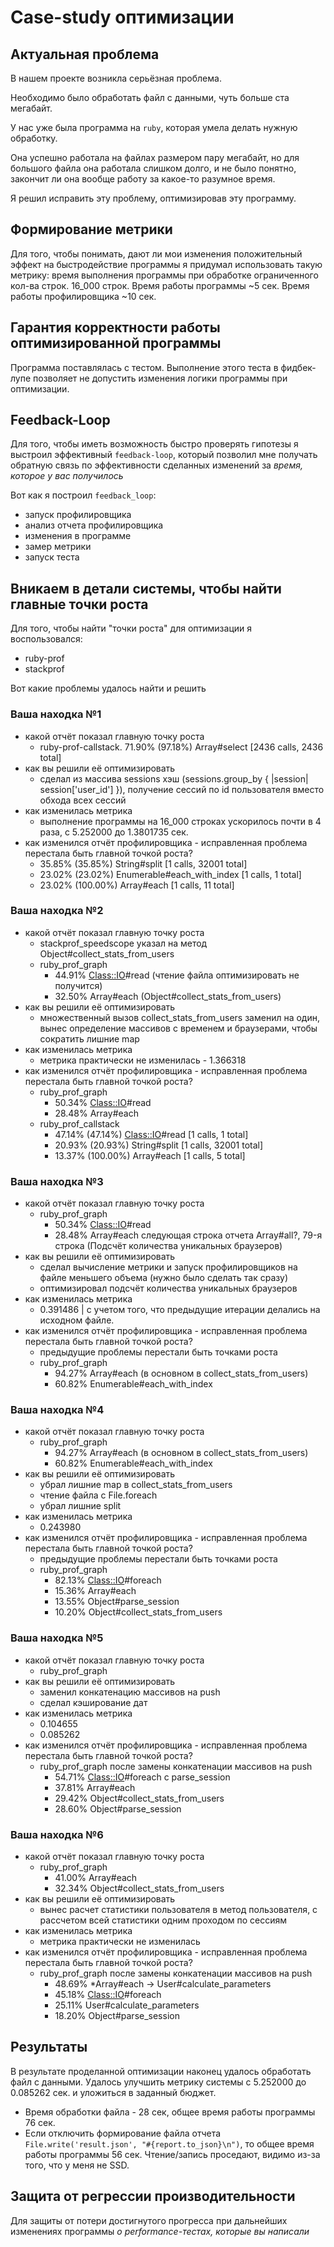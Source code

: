# Case-study оптимизации

## Актуальная проблема
В нашем проекте возникла серьёзная проблема.

Необходимо было обработать файл с данными, чуть больше ста мегабайт.

У нас уже была программа на `ruby`, которая умела делать нужную обработку.

Она успешно работала на файлах размером пару мегабайт, но для большого файла она работала слишком долго, и не было понятно, закончит ли она вообще работу за какое-то разумное время.

Я решил исправить эту проблему, оптимизировав эту программу.

## Формирование метрики
Для того, чтобы понимать, дают ли мои изменения положительный эффект на быстродействие программы я придумал использовать такую метрику: время выполнения программы при обработке ограниченного кол-ва строк.
16_000 строк. Время работы программы ~5 сек. Время работы профилировщика ~10 сек.

## Гарантия корректности работы оптимизированной программы
Программа поставлялась с тестом. Выполнение этого теста в фидбек-лупе позволяет не допустить изменения логики программы при оптимизации.

## Feedback-Loop
Для того, чтобы иметь возможность быстро проверять гипотезы я выстроил эффективный `feedback-loop`, который позволил мне получать обратную связь по эффективности сделанных изменений за *время, которое у вас получилось*

Вот как я построил `feedback_loop`:
- запуск профилировщика
- анализ отчета профилировщика
- изменения в программе
- замер метрики
- запуск теста

## Вникаем в детали системы, чтобы найти главные точки роста
Для того, чтобы найти "точки роста" для оптимизации я воспользовался:
- ruby-prof
- stackprof

Вот какие проблемы удалось найти и решить

### Ваша находка №1
- какой отчёт показал главную точку роста
  * ruby-prof-callstack. 71.90% (97.18%) Array#select [2436 calls, 2436 total]
- как вы решили её оптимизировать
  * сделал из массива sessions хэш (sessions.group_by { |session| session['user_id'] }), получение сессий по id пользователя вместо обхода всех сессий
- как изменилась метрика
  * выполнение программы на 16_000 строках ускорилось почти в 4 раза, с 5.252000 до 1.3801735 сек.
- как изменился отчёт профилировщика - исправленная проблема перестала быть главной точкой роста?
  * 35.85% (35.85%) String#split [1 calls, 32001 total]
  * 23.02% (23.02%) Enumerable#each_with_index [1 calls, 1 total]
  * 23.02% (100.00%) Array#each [1 calls, 11 total]

### Ваша находка №2
- какой отчёт показал главную точку роста
  * stackprof_speedscope указал на метод Object#collect_stats_from_users
  * ruby_prof_graph
    * 44.91% <Class::IO>#read (чтение файла оптимизировать не получится)
    * 32.50% Array#each (Object#collect_stats_from_users) 
- как вы решили её оптимизировать
  * множественный вызов collect_stats_from_users заменил на один, вынес определение массивов с временем и браузерами, чтобы сократить лишние map
- как изменилась метрика
  * метрика практически не изменилась - 1.366318
- как изменился отчёт профилировщика - исправленная проблема перестала быть главной точкой роста?
  * ruby_prof_graph
    * 50.34% <Class::IO>#read
    * 28.48% Array#each
  * ruby_prof_callstack
    * 47.14% (47.14%) <Class::IO>#read [1 calls, 1 total]
    * 20.93% (20.93%) String#split [1 calls, 32001 total]
    * 13.37% (100.00%) Array#each [1 calls, 5 total]
                
### Ваша находка №3
- какой отчёт показал главную точку роста
  * ruby_prof_graph
    * 50.34% <Class::IO>#read
    * 28.48% Array#each
  следующая строка отчета Array#all?, 79-я строка (Подсчёт количества уникальных браузеров)
- как вы решили её оптимизировать
  * сделал вычисление метрики и запуск профилировщиков на файле меньшего объема (нужно было сделать так сразу)
  * оптимизировал подсчёт количества уникальных браузеров
- как изменилась метрика
  * 0.391486 | с учетом того, что предыдущие итерации делались на исходном файле.
- как изменился отчёт профилировщика - исправленная проблема перестала быть главной точкой роста?
  * предыдущие проблемы перестали быть точками роста
  * ruby_prof_graph
    * 94.27% Array#each (в основном в collect_stats_from_users)
    * 60.82% Enumerable#each_with_index

### Ваша находка №4
- какой отчёт показал главную точку роста
  * ruby_prof_graph
    * 94.27% Array#each (в основном в collect_stats_from_users)
    * 60.82% Enumerable#each_with_index
- как вы решили её оптимизировать
  * убрал лишние map в collect_stats_from_users
  * чтение файла с File.foreach
  * убрал лишние split
- как изменилась метрика
  * 0.243980
- как изменился отчёт профилировщика - исправленная проблема перестала быть главной точкой роста?
  * предыдущие проблемы перестали быть точками роста
  * ruby_prof_graph
    * 82.13% <Class::IO>#foreach
    * 15.36% Array#each
    * 13.55% Object#parse_session
    * 10.20% Object#collect_stats_from_users

### Ваша находка №5
- какой отчёт показал главную точку роста
  * ruby_prof_graph
- как вы решили её оптимизировать
  * заменил конкатенацию массивов на push
  * сделал кэширование дат
- как изменилась метрика
  * 0.104655 
  * 0.085262
- как изменился отчёт профилировщика - исправленная проблема перестала быть главной точкой роста?
  * ruby_prof_graph после замены конкатенации массивов на push
    * 54.71% <Class::IO>#foreach с parse_session
    * 37.81% Array#each
    * 29.42% Object#collect_stats_from_users
    * 28.60% Object#parse_session

### Ваша находка №6
- какой отчёт показал главную точку роста
  * ruby_prof_graph
    * 41.00% Array#each
    * 32.34% Object#collect_stats_from_users
- как вы решили её оптимизировать
  * вынес расчет статистики пользователя в метод пользователя, с рассчетом всей статистики одним проходом по сессиям
- как изменилась метрика
  * метрика практически не изменилась
- как изменился отчёт профилировщика - исправленная проблема перестала быть главной точкой роста?
  * ruby_prof_graph после замены конкатенации массивов на push
    * 48.69% *Array#each -> User#calculate_parameters
    * 45.18% <Class::IO>#foreach
    * 25.11% User#calculate_parameters
    * 18.20% Object#parse_session

## Результаты
В результате проделанной оптимизации наконец удалось обработать файл с данными.
Удалось улучшить метрику системы с 5.252000 до 0.085262 сек. и уложиться в заданный бюджет.

* Время обработки файла - 28 сек, общее время работы программы 76 сек.
* Если отключить формирование файла отчета `File.write('result.json', "#{report.to_json}\n")`, то общее время работы программы 56 сек. Чтение/запись проседают, видимо из-за того, что у меня не SSD.

## Защита от регрессии производительности
Для защиты от потери достигнутого прогресса при дальнейших изменениях программы *о performance-тестах, которые вы написали*

